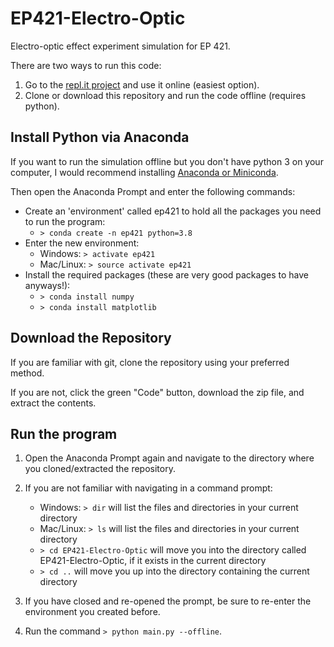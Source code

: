 # EP421-Electro-Optic
Electro-optic effect experiment simulation for EP 421.

There are two ways to run this code:
1. Go to the [repl.it project](https://repl.it/@LukasFehr/EP421-Electro-Optic#main.py?outputonly=1) and use it online (easiest option).
2. Clone or download this repository and run the code offline (requires python).

## Install Python via Anaconda

If you want to run the simulation offline but you don't have python 3 on your computer, I would recommend installing [Anaconda or Miniconda](https://docs.conda.io/projects/conda/en/latest/user-guide/install/).

Then open the Anaconda Prompt and enter the following commands:
 - Create an 'environment' called ep421 to hold all the packages you need to run the program:
     - `> conda create -n ep421 python=3.8`
 - Enter the new environment:
     - Windows: `> activate ep421`
     - Mac/Linux: `> source activate ep421`
 - Install the required packages (these are very good packages to have anyways!):
     - `> conda install numpy`
     - `> conda install matplotlib`

## Download the Repository

If you are familiar with git, clone the repository using your preferred method.

If you are not, click the green "Code" button, download the zip file, and extract the contents.

## Run the program

1. Open the Anaconda Prompt again and navigate to the directory where you cloned/extracted the repository.

2. If you are not familiar with navigating in a command prompt:
    - Windows: `> dir` will list the files and directories in your current directory
    - Mac/Linux: `> ls` will list the files and directories in your current directory
    - `> cd EP421-Electro-Optic` will move you into the directory called EP421-Electro-Optic, if it exists in the current directory
    - `> cd ..` will move you up into the directory containing the current directory

3. If you have closed and re-opened the prompt, be sure to re-enter the environment you created before.

4. Run the command `> python main.py --offline`.

 
